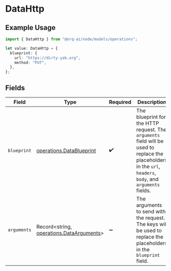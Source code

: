 # DataHttp

## Example Usage

```typescript
import { DataHttp } from "@orq-ai/node/models/operations";

let value: DataHttp = {
  blueprint: {
    url: "https://dirty-yak.org",
    method: "PUT",
  },
};
```

## Fields

| Field                                                                                                                                                       | Type                                                                                                                                                        | Required                                                                                                                                                    | Description                                                                                                                                                 |
| ----------------------------------------------------------------------------------------------------------------------------------------------------------- | ----------------------------------------------------------------------------------------------------------------------------------------------------------- | ----------------------------------------------------------------------------------------------------------------------------------------------------------- | ----------------------------------------------------------------------------------------------------------------------------------------------------------- |
| `blueprint`                                                                                                                                                 | [operations.DataBlueprint](../../models/operations/datablueprint.md)                                                                                        | :heavy_check_mark:                                                                                                                                          | The blueprint for the HTTP request. The `arguments` field will be used to replace the placeholders in the `url`, `headers`, `body`, and `arguments` fields. |
| `arguments`                                                                                                                                                 | Record<string, [operations.DataArguments](../../models/operations/dataarguments.md)>                                                                        | :heavy_minus_sign:                                                                                                                                          | The arguments to send with the request. The keys will be used to replace the placeholders in the `blueprint` field.                                         |